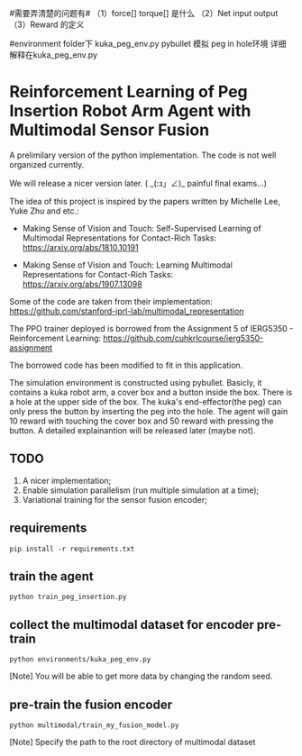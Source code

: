 #需要弄清楚的问题有#
（1）force[] torque[] 是什么
（2）Net input output 
（3）Reward 的定义

#environment folder下 kuka_peg_env.py pybullet 模拟 peg in hole环境
详细解释在kuka_peg_env.py

# Reinforcement Learning of Peg Insertion Robot Arm Agent with Multimodal Sensor Fusion 

A prelimilary version of the python implementation. The code is not well organized currently. 

We will release a nicer version later. ( \_(:з」∠)\_ painful final exams...)

The idea of this project is inspired by the papers written by Michelle Lee, Yuke Zhu and etc.:

- Making Sense of Vision and Touch: Self-Supervised Learning of Multimodal Representations for Contact-Rich Tasks: https://arxiv.org/abs/1810.10191

- Making Sense of Vision and Touch: Learning Multimodal Representations for Contact-Rich Tasks: https://arxiv.org/abs/1907.13098

Some of the code are taken from their implementation: https://github.com/stanford-iprl-lab/multimodal_representation

The PPO trainer deployed is borrowed from the Assignment 5 of IERG5350 - Reinforcement Learning: https://github.com/cuhkrlcourse/ierg5350-assignment

The borrowed code has been modified to fit in this application.

The simulation environment is constructed using pybullet. Basicly, it contains a kuka robot arm, a cover box and a button inside the box. There is a hole at the upper side of the box. The kuka's end-effector(the peg) can only press the button by inserting the peg into the hole. The agent will gain 10 reward with touching the cover box and 50 reward with pressing the button. A detailed explainantion will be released later (maybe not).

## TODO
1. A nicer implementation;
2. Enable simulation parallelism (run multiple simulation at a time);
3. Variational training for the sensor fusion encoder;

## requirements
`pip install -r requirements.txt`

## train the agent
`python train_peg_insertion.py`


## collect the multimodal dataset for encoder pre-train
`python environments/kuka_peg_env.py`

\[Note\] You will be able to get more data by changing the random seed.

## pre-train the fusion encoder
`python multimodal/train_my_fusion_model.py`

\[Note\] Specify the path to the root directory of multimodal dataset
